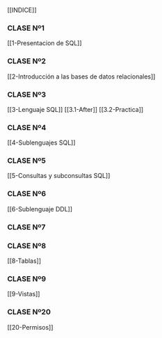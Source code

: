 [[INDICE]]
### CLASE Nº1
[[1-Presentacion de SQL]]

### CLASE Nº2
[[2-Introducción a las bases de datos relacionales]]

### CLASE Nº3
[[3-Lenguaje SQL]]
[[3.1-After]]
[[3.2-Practica]]
### CLASE Nº4
[[4-Sublenguajes SQL]]

### CLASE Nº5
[[5-Consultas y subconsultas SQL]]

### CLASE Nº6
[[6-Sublenguaje DDL]]

### CLASE Nº7


### CLASE Nº8
[[8-Tablas]]

### CLASE Nº9
[[9-Vistas]]

### CLASE Nº20
[[20-Permisos]]

